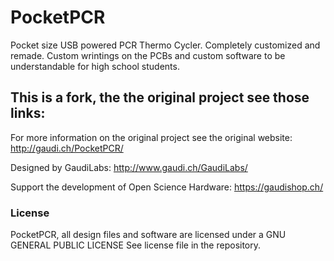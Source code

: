# PocketPCR
Pocket size USB powered PCR Thermo Cycler. Completely customized and remade.
Custom wrintings on the PCBs and custom software to be understandable for high school students.

## This is a fork, the the original project see those links:
For more information on the original project see the original website:
http://gaudi.ch/PocketPCR/

Designed by GaudiLabs:
http://www.gaudi.ch/GaudiLabs/

Support the development of Open Science Hardware:
https://gaudishop.ch/

### License

PocketPCR, all design files and software are licensed under a GNU GENERAL PUBLIC LICENSE
See license file in the repository.
